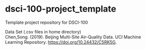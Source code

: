 # dsci-100-project_template
Template project repository for DSCI-100

Data Set (.csv files in home directory)<br>
Chen,Song. (2019). Beijing Multi-Site Air-Quality Data. UCI Machine Learning Repository. https://doi.org/10.24432/C5RK5G.
